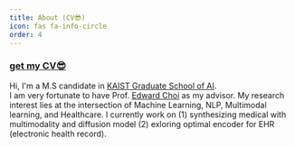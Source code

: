 ```yaml
---
title: About (CV😎)
icon: fas fa-info-circle
order: 4
---
```

### <a href="https://docs.google.com/viewer?url=https://github.com/mjbooo/mjbooo.github.io/files/10030748/mjlee_221116.pdf?raw=True">get my CV😎</a>

Hi, I'm a M.S candidate in [KAIST Graduate School of AI](https://gsai.kaist.ac.kr/).  
I am very fortunate to have Prof. [Edward Choi](https://mp2893.com/) as my advisor.
My research interest lies at the intersection of Machine Learning, NLP, Multimodal learning, and Healthcare.
I currently work on (1) synthesizing medical with multimodality and diffusion model (2) exloring optimal encoder for EHR (electronic health record).